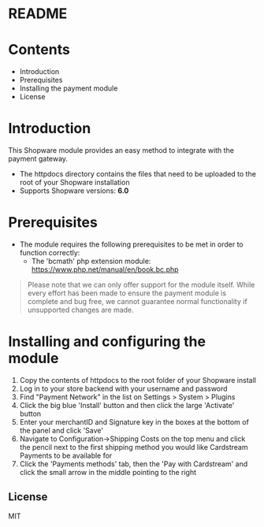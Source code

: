 # README

# Contents

- Introduction
- Prerequisites
- Installing the payment module
- License

# Introduction

This Shopware module provides an easy method to integrate with the payment gateway.
 - The httpdocs directory contains the files that need to be uploaded to the root of your Shopware installation
 - Supports Shopware versions: **6.0**

# Prerequisites

- The module requires the following prerequisites to be met in order to function correctly:
    - The 'bcmath' php extension module: https://www.php.net/manual/en/book.bc.php

> Please note that we can only offer support for the module itself. While every effort has been made to ensure the payment module is complete and bug free, we cannot guarantee normal functionality if unsupported changes are made.

# Installing and configuring the module

1. Copy the contents of httpdocs to the root folder of your Shopware install
2. Log in to your store backend with your username and password
3. Find "Payment Network" in the list on Settings > System > Plugins
4. Click the big blue 'Install' button and then click the large 'Activate' button
5. Enter your merchantID and Signature key in the boxes at the bottom of the panel and click 'Save'
6. Navigate to Configuration->Shipping Costs on the top menu and click the pencil next to the first shipping method you would like Cardstream Payments to be available for
7. Click the 'Payments methods' tab, then the 'Pay with Cardstream' and click the small arrow in the middle pointing to the right

License
----
MIT
